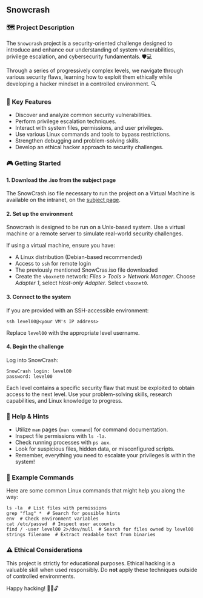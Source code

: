 ## Snowcrash

### 🗺️ Project Description

The `Snowcrash` project is a security-oriented challenge designed to introduce and enhance our understanding of system vulnerabilities, privilege escalation, and cybersecurity fundamentals. 🛡️💻

Through a series of progressively complex levels, we navigate through various security flaws, learning how to exploit them ethically while developing a hacker mindset in a controlled environment. 🔍

### 🌟 Key Features

- Discover and analyze common security vulnerabilities.
- Perform privilege escalation techniques.
- Interact with system files, permissions, and user privileges.
- Use various Linux commands and tools to bypass restrictions.
- Strengthen debugging and problem-solving skills.
- Develop an ethical hacker approach to security challenges.

### 🎮 Getting Started

#### 1. Download the .iso from the subject page

The SnowCrash.iso file necessary to run the project on a Virtual Machine is available on the intranet, on the [subject page](https://projects.intra.42.fr/projects/42cursus-snow-crash).

#### 2. Set up the environment

Snowcrash is designed to be run on a Unix-based system. Use a virtual machine or a remote server to simulate real-world security challenges.

If using a virtual machine, ensure you have:

- A Linux distribution (Debian-based recommended)
- Access to `ssh` for remote login
- The previously mentioned SnowCras.iso file downloaded
- Create the `vboxnet0` network: *Files > Tools > Network Manager*. Choose *Adapter 1*, select *Host-only Adapter*. Select `vboxnet0`.

#### 3. Connect to the system

If you are provided with an SSH-accessible environment:

```shell
ssh level00@<your VM's IP address>
```

Replace `level00` with the appropriate level username.

#### 4. Begin the challenge

Log into SnowCrash:
```shell
SnowCrash login: level00
password: level00
```

Each level contains a specific security flaw that must be exploited to obtain access to the next level. Use your problem-solving skills, research capabilities, and Linux knowledge to progress.

### 🔎 Help & Hints

- Utilize `man` pages (`man command`) for command documentation.
- Inspect file permissions with `ls -la`.
- Check running processes with `ps aux`.
- Look for suspicious files, hidden data, or misconfigured scripts.
- Remember, everything you need to escalate your privileges is within the system!

### 🚀 Example Commands

Here are some common Linux commands that might help you along the way:

```shell
ls -la  # List files with permissions
grep "flag" *  # Search for possible hints
env  # Check environment variables
cat /etc/passwd  # Inspect user accounts
find / -user level00 2>/dev/null  # Search for files owned by level00
strings filename  # Extract readable text from binaries
```

### ⚠️ Ethical Considerations

This project is strictly for educational purposes. Ethical hacking is a valuable skill when used responsibly. Do **not** apply these techniques outside of controlled environments.

Happy hacking! 🕵️‍♂️🔓

